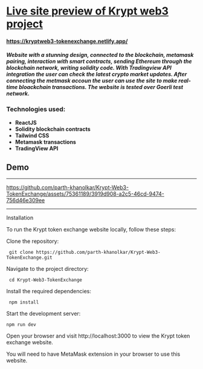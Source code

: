 # [Live site preview of Krypt web3 project](https://kryptweb3-tokenexchange.netlify.app/)

#### https://kryptweb3-tokenexchange.netlify.app/


#### _Website with a stunning design, connected to the blockchain, metamask pairing, interaction with smart contracts, sending Ethereum through the blockchain network, writing solidity code. With Tradingview API integration the user can check the latest crypto market updates. After connecting the metmask accoun the user can use the site to make real-time bloackchain transactions. The website is tested over Goerli test network._

### Technologies used: 
- **ReactJS** 
- **Solidity blockchain contracts**
- **Tailwind CSS**
- **Metamask transactions**
- **TradingView API**


## Demo

---


https://github.com/parth-khanolkar/Krypt-Web3-TokenExchange/assets/75361189/3919d908-a2c5-46cd-9474-756d46e309ee


---
Installation

To run the Krypt token exchange website locally, follow these steps:

   Clone the repository:

     git clone https://github.com/parth-khanolkar/Krypt-Web3-TokenExchange.git
     
   Navigate to the project directory:


     cd Krypt-Web3-TokenExchange

   Install the required dependencies:


     npm install

   Start the development server:


    npm run dev

   Open your browser and visit http://localhost:3000 to view the Krypt token exchange website.
   
   You will need to have MetaMask extension in your browser to use this website.
